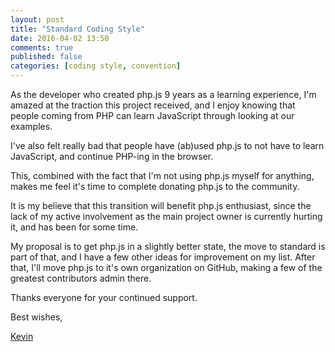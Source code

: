 ```yaml
---
layout: post
title: "Standard Coding Style"
date: 2016-04-02 13:50
comments: true
published: false
categories: [coding style, convention]
---
```


As the developer who created php.js 9 years as a learning experience, I'm amazed at the traction this project received, and I enjoy knowing that people coming from PHP can learn JavaScript through looking at our examples.

I've also felt really bad that people have (ab)used php.js to not have to learn JavaScript, and continue PHP-ing in the browser.

This, combined with the fact that I'm not using php.js myself for anything, makes me feel it's time to complete donating php.js to the community.

It is my believe that this transition will benefit php.js enthusiast, since the lack of my active involvement as the main project owner is currently hurting it, and has been for some time.

My proposal is to get php.js in a slightly better state, the move to standard is part of that, and I have a few other ideas for improvement on my list. After that, I'll move php.js to it's own organization on GitHub, making a few of the greatest contributors admin there.


Thanks everyone for your continued support. 

Best wishes,

[Kevin](http://twitter.com/kvz)

